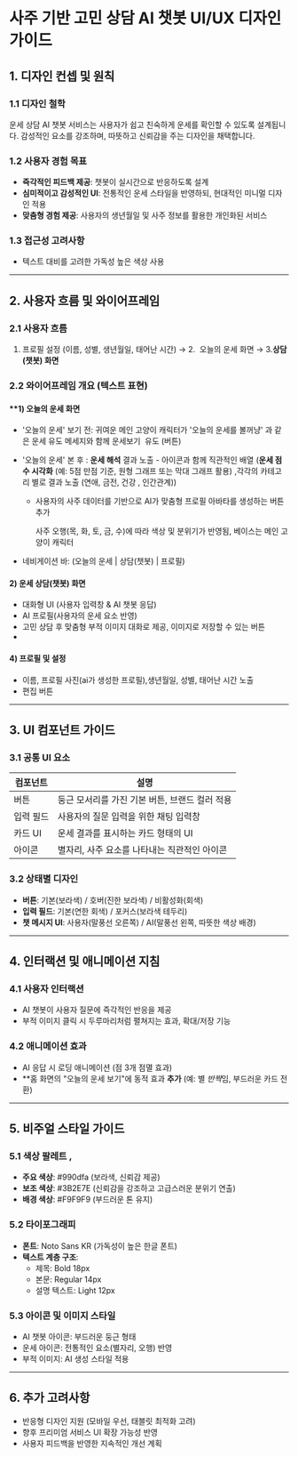 # 사주 기반 고민 상담 AI 챗봇 UI/UX 디자인 가이드

## 1. 디자인 컨셉 및 원칙

### 1.1 디자인 철학

운세 상담 AI 챗봇 서비스는 사용자가 쉽고 친숙하게 운세를 확인할 수 있도록 설계됩니다. 감성적인 요소를 강조하며, 따뜻하고 신뢰감을 주는 디자인을 채택합니다.

### 1.2 사용자 경험 목표

- **즉각적인 피드백 제공**: 챗봇이 실시간으로 반응하도록 설계
- **심미적이고 감성적인 UI**: 전통적인 운세 스타일을 반영하되, 현대적인 미니멀 디자인 적용
- **맞춤형 경험 제공**: 사용자의 생년월일 및 사주 정보를 활용한 개인화된 서비스

### 1.3 접근성 고려사항

- 텍스트 대비를 고려한 가독성 높은 색상 사용

---

## 2. 사용자 흐름 및 와이어프레임

### 2.1 사용자 흐름

1. 프로필 설정 (이름, 성별, 생년월일, 태어난 시간) → 2.  오늘의 운세 화면 → 3.**상담(챗봇) 화면**&#x20;

### 2.2 와이어프레임 개요 (텍스트 표현)

#### \*\*1) 오늘의 운세 화면

- '오늘의 운세' 보기 전: 귀여운 메인 고양이 캐릭터가 '오늘의 운세를 볼꺼냥' 과 같은 운세 유도 메세지와 함께 운세보기  유도 (버튼)

- '오늘의 운세' 본 후 : **운세 해석** 결과 노출 - 아이콘과 함께 직관적인 배열 (**운세 점수 시각화** (예: 5점 만점 기준, 원형 그래프 또는 막대 그래프 활용) ,각각의 카테고리 별로 결과 노출 (연애, 금전, 건강 , 인간관계))

  - 사용자의 사주 데이터를 기반으로 AI가 맞춤형 프로필 아바타를 생성하는 버튼 추가

    사주 오행(목, 화, 토, 금, 수)에 따라 색상 및 분위기가 반영됨, 베이스는 메인 고양이 캐릭터

- 네비게이션 바: (오늘의 운세 | 상담(챗봇) | 프로필)

#### **2) 운세 상담(챗봇) 화면**

- 대화형 UI (사용자 입력창 & AI 챗봇 응답)
- AI 프로필(사용자의 운세 요소 반영)
- 고민 상담 후 맞춤형 부적 이미지 대화로 제공, 이미지로 저장할 수 있는 버튼 
-

#### **4) 프로필 및 설정**

- 이름, 프로필 사진(ai가 생성한 프로필),생년월일, 성별, 태어난 시간 노출
- 편집 버튼





---

## 3. UI 컴포넌트 가이드

### 3.1 공통 UI 요소

| 컴포넌트  | 설명                          |
| ----- | --------------------------- |
| 버튼    | 둥근 모서리를 가진 기본 버튼, 브랜드 컬러 적용 |
| 입력 필드 | 사용자의 질문 입력을 위한 채팅 입력창       |
| 카드 UI | 운세 결과를 표시하는 카드 형태의 UI       |
| 아이콘   | 별자리, 사주 요소를 나타내는 직관적인 아이콘   |

### 3.2 상태별 디자인

- **버튼**: 기본(보라색) / 호버(진한 보라색) / 비활성화(회색)
- **입력 필드**: 기본(연한 회색) / 포커스(보라색 테두리)
- **챗 메시지 UI**: 사용자(말풍선 오른쪽) / AI(말풍선 왼쪽, 따뜻한 색상 배경)

---

## 4. 인터랙션 및 애니메이션 지침

### 4.1 사용자 인터랙션

- AI 챗봇이 사용자 질문에 즉각적인 반응을 제공
- 부적 이미지 클릭 시 두루마리처럼 펼쳐지는 효과, 확대/저장 기능

### 4.2 애니메이션 효과

- AI 응답 시 로딩 애니메이션 (점 3개 점멸 효과)
- \*\*홈 화면의 "오늘의 운세 보기"에 동적 효과 ****추가**** (예: 별 *반짝*임, 부드러운 카드 전환)



---

## 5. 비주얼 스타일 가이드

### 5.1 색상 팔레트 ,

- **주요 색상**: #990dfa (보라색, 신뢰감 제공)
- **보조 색상**: #3B2E7E (신뢰감을 강조하고 고급스러운 분위기 연출)
- **배경 색상**: #F9F9F9 (부드러운 톤 유지)

### 5.2 타이포그래피

- **폰트**: Noto Sans KR (가독성이 높은 한글 폰트)
- **텍스트 계층 구조**:
  - 제목: Bold 18px
  - 본문: Regular 14px
  - 설명 텍스트: Light 12px

### 5.3 아이콘 및 이미지 스타일

- AI 챗봇 아이콘: 부드러운 둥근 형태
- 운세 아이콘: 전통적인 요소(별자리, 오행) 반영
- 부적 이미지: AI 생성 스타일 적용

---

## 6. 추가 고려사항

- 반응형 디자인 지원 (모바일 우선, 태블릿 최적화 고려)
- 향후 프리미엄 서비스 UI 확장 가능성 반영
- 사용자 피드백을 반영한 지속적인 개선 계획

